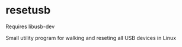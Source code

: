 # resetusb
Requires libusb-dev

Small utility program for walking and reseting all USB devices in Linux
